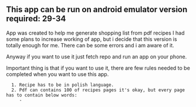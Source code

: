 ## This app can be run on android emulator version required: 29-34
   App was created to help me generate shopping list from pdf recipes
   I had some plans to increase working of app, but i decide that this version is totally
   enough for me. There can be some errors and i am aware of it.

Anyway if you want to use it just fetch repo and run an app on your phone.

Important thing is that if you want to use it, there are few rules needed to be completed when you want
to use this app.

      1. Recipe has to be in polish language.
      2. Pdf can contains 100 of recipes pages it's okay, but every page has to contain below words:
         - 
